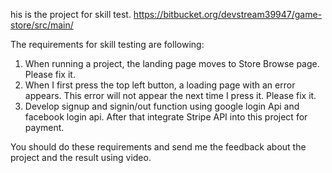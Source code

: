 his is the project for skill test.
https://bitbucket.org/devstream39947/game-store/src/main/

The requirements for skill testing are following:
1. When running a project, the landing page moves to Store Browse page. Please fix it.
2. When I first press the top left button, a loading page with an error appears.
This error will not appear the next time I press it.
Please fix it.
3. Develop signup and signin/out function using google login Api and facebook login api.
After that integrate Stripe API into this project for payment.

You should do these requirements and send me the feedback about the project and the result using video.
